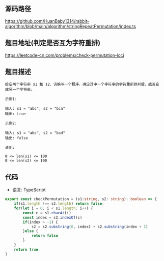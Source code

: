 ## 源码路径

https://github.com/HuanBaby1314/rabbit-algorithm/blob/main/algorithm/stringRepeatPermutation/index.ts

## 题目地址(判定是否互为字符重排)

https://leetcode-cn.com/problems/check-permutation-lcci

## 题目描述

```
给定两个字符串 s1 和 s2，请编写一个程序，确定其中一个字符串的字符重新排列后，能否变成另一个字符串。

示例1:

输入: s1 = "abc", s2 = "bca"
输出: true 

示例2:

输入: s1 = "abc", s2 = "bad"
输出: false

说明:

0 <= len(s1) <= 100
0 <= len(s2) <= 100
```

## 代码

- 语言: TypeScript

```typescript
export const checkPermutation = (s1:string, s2: string): boolean => {
    if(s1.length !== s2.length) return false;
    for(let i = 0; i < s1.length; i++) {
        const c = s1.charAt(i)
        const index = s2.indexOf(c)
        if(index > -1) {
            s2 = s2.substring(0, index) + s2.substring(index + 1)
        }else {
            return false
        }
    }
    return true
}
```

